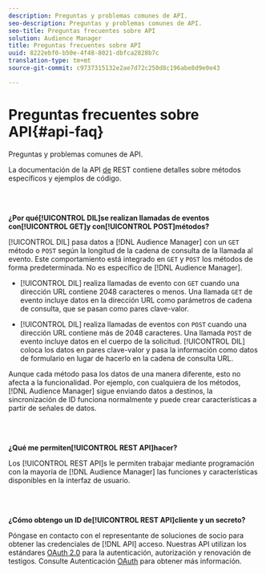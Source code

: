 ```yaml
---
description: Preguntas y problemas comunes de API.
seo-description: Preguntas y problemas comunes de API.
seo-title: Preguntas frecuentes sobre API
solution: Audience Manager
title: Preguntas frecuentes sobre API
uuid: 8222ebf0-b50e-4f48-8021-dbfca2828b7c
translation-type: tm+mt
source-git-commit: c9737315132e2ae7d72c250d8c196abe8d9e0e43

---
```



# Preguntas frecuentes sobre API{#api-faq}

Preguntas y problemas comunes de API.

<!-- 

faq_api.xml

 -->

La documentación de la API [de](../api/rest-api-main/rest-api-main.md) REST contiene detalles sobre métodos específicos y ejemplos de código.

<br> 

**¿Por qué[!UICONTROL DIL]se realizan llamadas de eventos con[!UICONTROL GET]y con[!UICONTROL POST]métodos?**

[!UICONTROL DIL] pasa datos a [!DNL Audience Manager] con un `GET` método o `POST` según la longitud de la cadena de consulta de la llamada al evento. Este comportamiento está integrado en `GET` y `POST` los métodos de forma predeterminada. No es específico de [!DNL Audience Manager].

* [!UICONTROL DIL] realiza llamadas de evento con `GET` cuando una dirección URL contiene 2048 caracteres o menos. Una llamada `GET` de evento incluye datos en la dirección URL como parámetros de cadena de consulta, que se pasan como pares clave-valor.

* [!UICONTROL DIL] realiza llamadas de eventos con `POST` cuando una dirección URL contiene más de 2048 caracteres. Una llamada `POST` de evento incluye datos en el cuerpo de la solicitud. [!UICONTROL DIL] coloca los datos en pares clave-valor y pasa la información como datos de formulario en lugar de hacerlo en la cadena de consulta URL.

Aunque cada método pasa los datos de una manera diferente, esto no afecta a la funcionalidad. Por ejemplo, con cualquiera de los métodos, [!DNL Audience Manager] sigue enviando datos a destinos, la sincronización de ID funciona normalmente y puede crear características a partir de señales de datos.

<br> 

**¿Qué me permiten[!UICONTROL REST API]hacer?**

Los [!UICONTROL REST API]s le permiten trabajar mediante programación con la mayoría de [!DNL Audience Manager] las funciones y características disponibles en la interfaz de usuario.

<br> 

**¿Cómo obtengo un ID de[!UICONTROL REST API]cliente y un secreto?**

Póngase en contacto con el representante de soluciones de socio para obtener las credenciales de [!DNL API] acceso. Nuestras API utilizan los estándares [OAuth 2.0](https://oauth.net/2/) para la autenticación, autorización y renovación de testigos. Consulte Autenticación [OAuth](../api/rest-api-main/aam-api-getting-started.md#oauth) para obtener más información.
